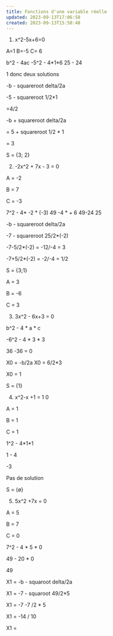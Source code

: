 ```yaml
---
title: Fonctions d'une variable réelle
updated: 2023-09-13T17:06:58
created: 2023-09-13T15:50:48
---
```


1.  x^2-5x+6=0

A=1
B=-5
C= 6

b^2 - 4ac
-5^2 - 4\*1\*6
25 - 24

1 donc deux solutions

-b - squareroot delta/2a

-5 - squareroot 1/2\*1

=4/2

-b + squareroot delta/2a

= 5 + squareroot 1/2 \* 1

= 3

S = {3; 2}

2.  -2x^2 + 7x - 3 = 0

A = -2

B = 7

C = -3

7^2 - 4\* -2 \* (-3)
49 -4 \* + 6
49-24
25

-b - squareroot delta/2a

-7 - squareroot 25/2\*(-2)

-7-5/2\*(-2) = -12/-4 = 3

-7+5/2\*(-2) = -2/-4 = 1/2

S = {3;1}

A = 3

B = -6

C = 3

3.  3x^2 - 6x+3 = 0

b^2 - 4 \* a \* c

-6^2 - 4 \* 3 \* 3

36 -36 = 0

X0 = -b/2a
X0 = 6/2\*3

X0 = 1

S = {1}

4.  x^2-x +1 = 1 0

A = 1

B = 1

C = 1

1^2 - 4\*1\*1

1 - 4

-3

Pas de solution

S = {ø}

5.  5x^2 +7x = 0

A = 5

B = 7

C = 0

7^2 - 4 \* 5 \* 0

49 - 20 \* 0

49

X1 = -b - squaroot delta/2a

X1 = -7 - squaroot 49/2\*5

X1 = -7 -7 /2 \* 5

X1 = -14 / 10

X1 =

